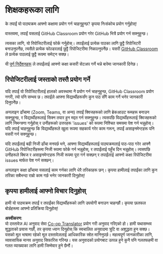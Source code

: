 <!--
CO_OP_TRANSLATOR_METADATA:
{
  "original_hash": "a094ef9927883de1cfcee51dbd143381",
  "translation_date": "2025-08-26T11:12:33+00:00",
  "source_file": "lessons/0-course-setup/for-teachers.md",
  "language_code": "ne"
}
-->
# शिक्षकहरूका लागि

के तपाईं यो पाठ्यक्रम आफ्नो कक्षामा प्रयोग गर्न चाहनुहुन्छ? कृपया निःसंकोच प्रयोग गर्नुहोस्!

वास्तवमा, तपाईं यसलाई GitHub Classroom प्रयोग गरेर GitHub भित्रै प्रयोग गर्न सक्नुहुन्छ।

त्यसका लागि, यो रिपोजिटरीलाई फोर्क गर्नुहोस्। तपाईंलाई प्रत्येक पाठका लागि छुट्टै रिपोजिटरी बनाउनुपर्नेछ, त्यसैले प्रत्येक फोल्डरलाई छुट्टै रिपोजिटरीमा निकाल्नुपर्नेछ। यसरी [GitHub Classroom](https://classroom.github.com/classrooms) ले प्रत्येक पाठलाई छुट्टै रूपमा समेट्न सक्छ। 

यी [पूर्ण निर्देशनहरू](https://github.blog/2020-03-18-set-up-your-digital-classroom-with-github-classroom/) ले तपाईंलाई आफ्नो कक्षा कसरी सेटअप गर्ने भन्ने बारेमा जानकारी दिनेछ।

## रिपोजिटरीलाई जस्ताको तस्तै प्रयोग गर्ने

यदि तपाईं यो रिपोजिटरीलाई हालको अवस्थामा नै प्रयोग गर्न चाहनुहुन्छ, GitHub Classroom प्रयोग नगरी, त्यो पनि सम्भव छ। तपाईंले आफ्ना विद्यार्थीहरूसँग कुन पाठ सँगै काम गर्ने भनेर जानकारी दिनुपर्नेछ।

अनलाइन ढाँचामा (Zoom, Teams, वा अन्य) तपाईं क्विजहरूको लागि ब्रेकआउट रूमहरू बनाउन सक्नुहुन्छ, र विद्यार्थीहरूलाई सिक्न तयार हुन मद्दत गर्न सक्नुहुन्छ। त्यसपछि विद्यार्थीहरूलाई क्विजहरूको लागि निमन्त्रणा गर्नुहोस् र उनीहरूको उत्तरहरू 'issues' को रूपमा निश्चित समयमा पेश गर्न भन्नुहोस्। यदि तपाईं चाहनुहुन्छ कि विद्यार्थीहरूले खुला रूपमा सहकार्य गरेर काम गरून्, तपाईं असाइनमेन्टहरू पनि यसरी गर्न सक्नुहुन्छ।

यदि तपाईंलाई बढी निजी ढाँचा मनपर्छ भने, आफ्ना विद्यार्थीहरूलाई पाठ्यक्रमलाई पाठ-पाठ गरेर आफ्नै GitHub रिपोजिटरीहरूमा निजी रूपमा फोर्क गर्न भन्नुहोस्, र तपाईंलाई पहुँच दिन भन्नुहोस्। त्यसपछि उनीहरूले क्विज र असाइनमेन्टहरू निजी रूपमा पूरा गर्न सक्छन् र तपाईंलाई आफ्नो कक्षा रिपोजिटरीमा issues मार्फत पेश गर्न सक्छन्।

अनलाइन कक्षा ढाँचामा यसलाई काम गर्नका लागि धेरै तरिकाहरू छन्। कृपया हामीलाई तपाईंका लागि कुन तरिका सबैभन्दा राम्रो काम गर्छ भनेर जानकारी दिनुहोस्!

## कृपया हामीलाई आफ्नो विचार दिनुहोस्

हामी यो पाठ्यक्रम तपाईं र तपाईंका विद्यार्थीहरूको लागि उपयोगी बनाउन चाहन्छौं। कृपया छलफल बोर्डहरूमा आफ्नो प्रतिक्रिया दिनुहोस्!

**अस्वीकरण**:  
यो दस्तावेज़ AI अनुवाद सेवा [Co-op Translator](https://github.com/Azure/co-op-translator) प्रयोग गरी अनुवाद गरिएको हो। हामी यथासम्भव शुद्धताको प्रयास गर्छौं, तर कृपया ध्यान दिनुहोस् कि स्वचालित अनुवादमा त्रुटि वा अशुद्धता हुन सक्छ। यसको मूल भाषामा रहेको मूल दस्तावेज़लाई आधिकारिक स्रोत मानिनुपर्छ। महत्वपूर्ण जानकारीका लागि, व्यावसायिक मानव अनुवाद सिफारिस गरिन्छ। यस अनुवादको प्रयोगबाट उत्पन्न हुने कुनै पनि गलतफहमी वा गलत व्याख्याका लागि हामी जिम्मेवार हुने छैनौं।